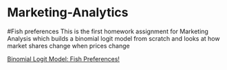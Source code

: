 # Marketing-Analytics

#Fish preferences
This is the first homework assignment for Marketing Analysis which builds a binomial logit model from scratch and looks at how market shares change when prices change

[Binomial Logit Model: Fish Preferences!](https://github.com/DavisTownsend/Marketing-Analytics/blob/master/fish%20preferences.xlsx)
